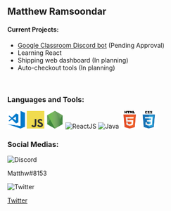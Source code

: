 ## Matthew Ramsoondar 

#### Current Projects:
* [Google Classroom Discord bot](https://top.gg/bot/756519227304968272 "Top.gg Bot Page") (Pending Approval)
* Learning React
* Shipping web dashboard (In planning)
* Auto-checkout tools (In planning)
<br />

### Languages and Tools:
<img src="https://raw.githubusercontent.com/github/explore/80688e429a7d4ef2fca1e82350fe8e3517d3494d/topics/visual-studio-code/visual-studio-code.png" alt="Visual Studio Code" width="40"/>
<img src="https://raw.githubusercontent.com/github/explore/80688e429a7d4ef2fca1e82350fe8e3517d3494d/topics/javascript/javascript.png" alt="JavaScript" width="40"/>
<img src="https://raw.githubusercontent.com/github/explore/80688e429a7d4ef2fca1e82350fe8e3517d3494d/topics/nodejs/nodejs.png" alt="NodeJS" width="40"/>
<img src="https://encrypted-tbn0.gstatic.com/images?q=tbn:ANd9GcTmbLLntsrURbXnkhwG4eE-_PiBTutXZwNLAA&usqp=CAU" alt="ReactJS" width="40"/>
<img src="https://cdn.iconscout.com/icon/free/png-256/java-58-1174951.png" alt="Java" width="40"/>
<img src="https://raw.githubusercontent.com/github/explore/80688e429a7d4ef2fca1e82350fe8e3517d3494d/topics/html/html.png" alt="HTML5" width="40"/>
<img src="https://raw.githubusercontent.com/github/explore/80688e429a7d4ef2fca1e82350fe8e3517d3494d/topics/css/css.png" alt="CSS3" width="40"/>

<br />

### Social Medias:
<img src="https://d29fhpw069ctt2.cloudfront.net/icon/image/38832/preview.svg" alt="Discord" width="40"> 

Matthw#8153

<img src="https://d29fhpw069ctt2.cloudfront.net/icon/image/38781/preview.svg" alt="Twitter" width="40">

[Twitter](https://twitter.com/Mxtthzw)

<!-- 
THINGS TO INCLUDE:
- current projects
- socials
- Skillset/knowledge
--->